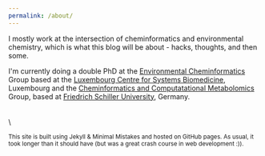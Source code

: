 ```yaml
---
permalink: /about/
---
```



I mostly work at the intersection of cheminformatics and environmental chemistry, which is what this blog will be about - hacks, thoughts, and then some.

I'm currently doing a double PhD at the [Environmental Cheminformatics](https://wwwen.uni.lu/lcsb/research/environmental_cheminformatics/research_projects) Group based at the [Luxembourg Centre for Systems Biomedicine](https://wwwen.uni.lu/lcsb), Luxembourg and the [Cheminformatics and Computatational Metabolomics](https://cheminf.uni-jena.de/) Group, based at [Friedrich Schiller University](https://www.uni-jena.de/), Germany.
\
\
\
\

<sup>This site is built using Jekyll & Minimal Mistakes and hosted on GitHub pages. As usual, it took longer than it should have (but was a great crash course in web development :)).</sup>   




